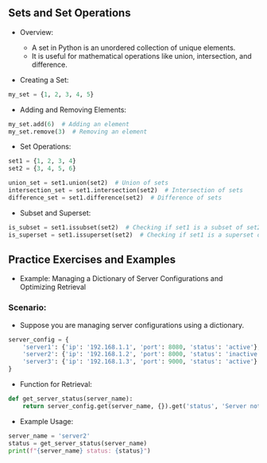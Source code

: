 Sets and Set Operations
------------------------

* Overview:
    * A set in Python is an unordered collection of unique elements. 
    * It is useful for mathematical operations like union, intersection, and difference.

* Creating a Set:
```py
my_set = {1, 2, 3, 4, 5}
```

* Adding and Removing Elements:
```py
my_set.add(6)  # Adding an element
my_set.remove(3)  # Removing an element
```

* Set Operations:
```py
set1 = {1, 2, 3, 4}
set2 = {3, 4, 5, 6}

union_set = set1.union(set2)  # Union of sets
intersection_set = set1.intersection(set2)  # Intersection of sets
difference_set = set1.difference(set2)  # Difference of sets
```

* Subset and Superset:
```py
is_subset = set1.issubset(set2)  # Checking if set1 is a subset of set2
is_superset = set1.issuperset(set2)  # Checking if set1 is a superset of set2
```

Practice Exercises and Examples
-------------------------------

* Example: Managing a Dictionary of Server Configurations and Optimizing Retrieval

### Scenario:
* Suppose you are managing server configurations using a dictionary.
```py
server_config = {
    'server1': {'ip': '192.168.1.1', 'port': 8080, 'status': 'active'},
    'server2': {'ip': '192.168.1.2', 'port': 8000, 'status': 'inactive'},
    'server3': {'ip': '192.168.1.3', 'port': 9000, 'status': 'active'}
}
```

* Function for Retrieval:
```py
def get_server_status(server_name):
    return server_config.get(server_name, {}).get('status', 'Server not found')
```

* Example Usage:
```py
server_name = 'server2'
status = get_server_status(server_name)
print(f"{server_name} status: {status}")
```